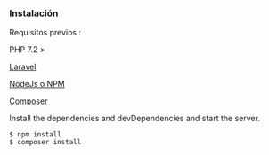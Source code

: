 ### Instalación

Requisitos previos  :

PHP 7.2 >

[Laravel](https://laravel.com/)

[NodeJs o NPM](https://nodejs.org/es/)

[Composer](https://getcomposer.org/)

Install the dependencies and devDependencies and start the server.

```
$ npm install
$ composer install
```

